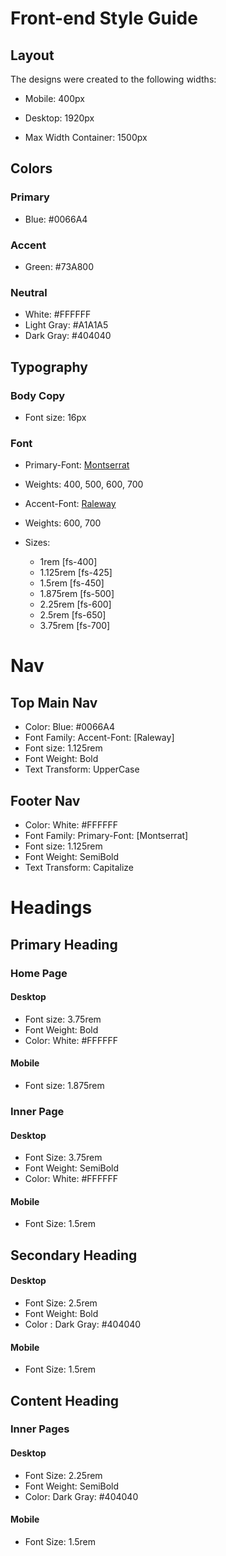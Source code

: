 # Front-end Style Guide

## Layout

The designs were created to the following widths:

- Mobile: 400px
- Desktop: 1920px

- Max Width Container: 1500px

## Colors

### Primary

- Blue: #0066A4

### Accent

- Green: #73A800

### Neutral

- White: #FFFFFF
- Light Gray: #A1A1A5
- Dark Gray: #404040

## Typography

### Body Copy

- Font size: 16px

### Font

- Primary-Font: [Montserrat](https://fonts.google.com/specimen/Montserrat?query=montserrat)
- Weights: 400, 500, 600, 700

- Accent-Font: [Raleway](https://fonts.google.com/specimen/Raleway?query=raleway)
- Weights: 600, 700

- Sizes:
  - 1rem [fs-400]
  - 1.125rem [fs-425]
  - 1.5rem [fs-450]
  - 1.875rem [fs-500]
  - 2.25rem [fs-600]
  - 2.5rem [fs-650]
  - 3.75rem [fs-700]

# Nav

## Top Main Nav

- Color: Blue: #0066A4
- Font Family: Accent-Font: [Raleway]
- Font size: 1.125rem
- Font Weight: Bold
- Text Transform: UpperCase

## Footer Nav

- Color: White: #FFFFFF
- Font Family: Primary-Font: [Montserrat]
- Font size: 1.125rem
- Font Weight: SemiBold
- Text Transform: Capitalize

# Headings

## Primary Heading

### Home Page

#### Desktop

- Font size: 3.75rem
- Font Weight: Bold
- Color: White: #FFFFFF

#### Mobile

- Font size: 1.875rem

### Inner Page

#### Desktop

- Font Size: 3.75rem
- Font Weight: SemiBold
- Color: White: #FFFFFF

#### Mobile

- Font Size: 1.5rem

## Secondary Heading

#### Desktop

- Font Size: 2.5rem
- Font Weight: Bold
- Color : Dark Gray: #404040

#### Mobile

- Font Size: 1.5rem

## Content Heading

### Inner Pages

#### Desktop

- Font Size: 2.25rem
- Font Weight: SemiBold
- Color: Dark Gray: #404040

#### Mobile

- Font Size: 1.5rem

